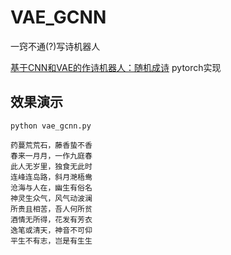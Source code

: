 # VAE_GCNN
一窍不通(?)写诗机器人

[基于CNN和VAE的作诗机器人：随机成诗](https://kexuekexue.fm/archives/5332/comment-page-2#comments) pytorch实现

## 效果演示
```
python vae_gcnn.py
```
```
药蔓荒荒石，藤香蛰不香
春来一月月，一作九庭春
此人无岁里，独食无此时
连峰连岛路，斜月滟梧鸯
沧海与人在，幽生有俗名
神灵生众气，风气动波澜
所贵且相苦，吾人何所贫
酒情无所得，花发有芳衣
逸笔或清天，神音不可仰
平生不有志，岂是有生生
```
